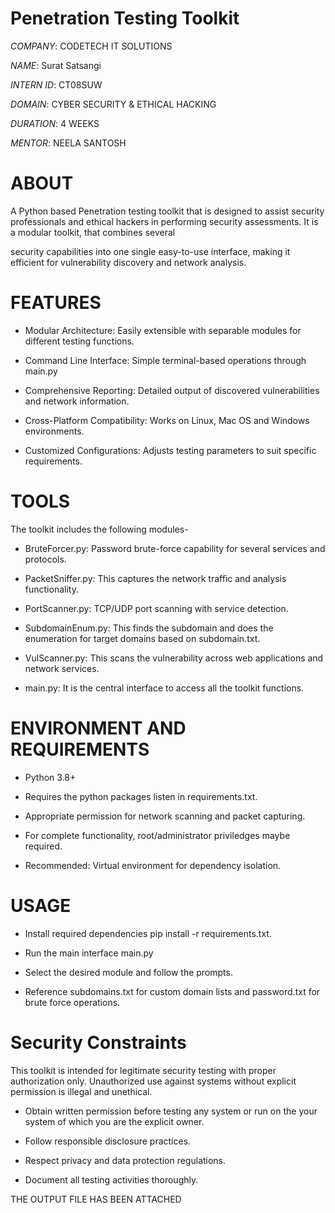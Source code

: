 # Penetration Testing Toolkit

*COMPANY*: CODETECH IT SOLUTIONS

*NAME*: Surat Satsangi

*INTERN ID*: CT08SUW

*DOMAIN*: CYBER SECURITY & ETHICAL HACKING

*DURATION*: 4 WEEKS

*MENTOR*: NEELA SANTOSH

# ABOUT

A Python based Penetration testing toolkit that is designed to assist security professionals and ethical hackers in performing security assessments. It is a modular toolkit, that combines several 

security capabilities into one single easy-to-use interface, making it efficient for vulnerability discovery and network analysis.

# FEATURES

- Modular Architecture: Easily extensible with separable modules for different testing functions.

- Command Line Interface: Simple terminal-based operations through main.py

- Comprehensive Reporting: Detailed output of discovered vulnerabilities and network information.

- Cross-Platform Compatibility: Works on Linux, Mac OS and Windows environments.

- Customized Configurations: Adjusts testing parameters to suit specific requirements.

# TOOLS

The toolkit includes the following modules-

- BruteForcer.py: Password brute-force capability for several services and protocols.

- PacketSniffer.py: This captures the network traffic and analysis functionality.

- PortScanner.py: TCP/UDP port scanning with service detection.

- SubdomainEnum.py: This finds the subdomain and does the enumeration for target domains based on subdomain.txt.

- VulScanner.py: This scans the vulnerability across web applications and network services.

- main.py: It is the central interface to access all the toolkit functions.

# ENVIRONMENT AND REQUIREMENTS

- Python 3.8+

- Requires the python packages listen in requirements.txt.

- Appropriate permission for network scanning and packet capturing.

- For complete functionality, root/administrator priviledges maybe required.

- Recommended: Virtual environment for dependency isolation.

# USAGE
- Install required dependencies pip install -r requirements.txt.

- Run the main interface main.py

- Select the desired module and follow the prompts.

- Reference subdomains.txt for custom domain lists and password.txt for brute force operations.

# Security Constraints

This toolkit is intended for legitimate security testing with proper authorization only. Unauthorized use against systems without explicit permission is illegal and unethical.

- Obtain written permission before testing any system or run on the your system of which you are the explicit owner.

- Follow responsible disclosure practices.

- Respect privacy and data protection regulations.

- Document all testing activities thoroughly.


THE OUTPUT FILE HAS BEEN ATTACHED 
